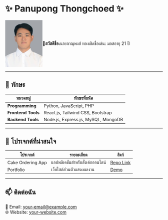 # ✨ Panupong Thongchoed ✨

<div style="display: flex; align-items: center;">
  <img src="img/Myself.jpg" alt="ตัวอย่างรูปภาพ" height="150">
  <h4>👋สวัสดี </h4>
  <p><h4>ชื่อ:</h4> นายภาณุพงส์ ทองเชิด</p>
  <p>ชื่อเล่น: มอส</p>
  <p>อายุ 21 ปี</p>
</div>

---

## 🔧 **ทักษะ**

| **หมวดหมู่**       | **ทักษะที่ถนัด**                     |
|---------------------|---------------------------------------|
| **Programming**     | Python, JavaScript, PHP              |
| **Frontend Tools**  | React.js, Tailwind CSS, Bootstrap    |
| **Backend Tools**   | Node.js, Express.js, MySQL, MongoDB  |

---

## 📂 **โปรเจกต์ที่น่าสนใจ**

| โปรเจกต์         | รายละเอียด                              | ลิงก์                                     |
|-------------------|-----------------------------------------|-------------------------------------------|
| Cake Ordering App | แอปพลิเคชันสำหรับสั่งเค้กออนไลน์      | [Repo Link](https://github.com/your-repo) |
| Portfolio         | เว็บไซต์ส่วนตัวแสดงผลงาน             | [Demo](https://your-portfolio.com)        |

---

## 📫 **ติดต่อฉัน**
📧 Email: [your-email@example.com](mailto:your-email@example.com)  
🌐 Website: [your-website.com](https://your-website.com)  
